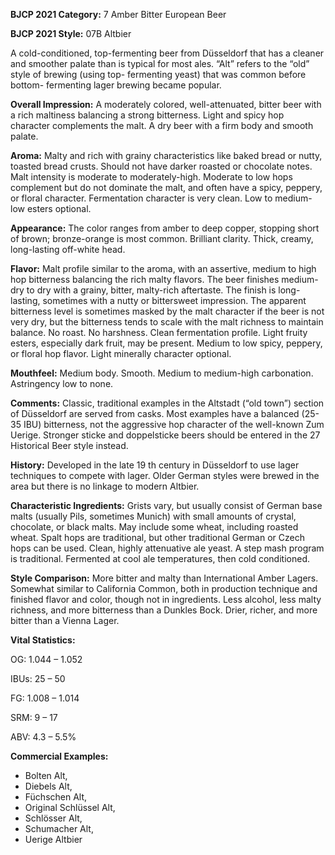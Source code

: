 <b>BJCP 2021 Category:</b> 7 Amber Bitter European Beer

<b>BJCP 2021 Style:</b> 07B Altbier

A cold-conditioned, top-fermenting beer from Düsseldorf that
has a cleaner and smoother palate than is typical for most
ales. “Alt” refers to the “old” style of brewing (using top-
fermenting yeast) that was common before bottom-
fermenting lager brewing became popular.

<b>Overall Impression:</b> A moderately colored, well-attenuated,
bitter beer with a rich maltiness balancing a strong bitterness.
Light and spicy hop character complements the malt. A dry
beer with a firm body and smooth palate.

<b>Aroma:</b> Malty and rich with grainy characteristics like baked
bread or nutty, toasted bread crusts. Should not have darker
roasted or chocolate notes. Malt intensity is moderate to
moderately-high. Moderate to low hops complement but do not
dominate the malt, and often have a spicy, peppery, or floral
character. Fermentation character is very clean. Low to
medium-low esters optional.

<b>Appearance:</b> The color ranges from amber to deep copper,
stopping short of brown; bronze-orange is most common.
Brilliant clarity. Thick, creamy, long-lasting off-white head.

<b>Flavor:</b> Malt profile similar to the aroma, with an assertive,
medium to high hop bitterness balancing the rich malty flavors.
The beer finishes medium-dry to dry with a grainy, bitter,
malty-rich aftertaste. The finish is long-lasting, sometimes with
a nutty or bittersweet impression. The apparent bitterness level
is sometimes masked by the malt character if the beer is not
very dry, but the bitterness tends to scale with the malt
richness to maintain balance. No roast. No harshness. Clean
fermentation profile. Light fruity esters, especially dark fruit,
may be present. Medium to low spicy, peppery, or floral hop
flavor. Light minerally character optional.

<b>Mouthfeel:</b> Medium body. Smooth. Medium to medium-high
carbonation. Astringency low to none.

<b>Comments:</b> Classic, traditional examples in the Altstadt (“old
town”) section of Düsseldorf are served from casks. Most
examples have a balanced (25-35 IBU) bitterness, not the
aggressive hop character of the well-known Zum Uerige.
Stronger sticke and doppelsticke beers should be entered in the
27 Historical Beer style instead.

<b>History:</b> Developed in the late 19 th century in Düsseldorf to
use lager techniques to compete with lager. Older German
styles were brewed in the area but there is no linkage to
modern Altbier.

<b>Characteristic Ingredients:</b> Grists vary, but usually consist
of German base malts (usually Pils, sometimes Munich) with
small amounts of crystal, chocolate, or black malts. May
include some wheat, including roasted wheat. Spalt hops are
traditional, but other traditional German or Czech hops can be
used. Clean, highly attenuative ale yeast. A step mash program
is traditional. Fermented at cool ale temperatures, then cold
conditioned.

<b>Style Comparison:</b> More bitter and malty than International
Amber Lagers. Somewhat similar to California Common, both
in production technique and finished flavor and color, though
not in ingredients. Less alcohol, less malty richness, and more
bitterness than a Dunkles Bock. Drier, richer, and more bitter
than a Vienna Lager.

<b>Vital Statistics:</b>

OG: 1.044 – 1.052

IBUs: 25 – 50

FG: 1.008 – 1.014

SRM: 9 – 17

ABV: 4.3 – 5.5%

<b>Commercial Examples:</b>
- Bolten Alt,
- Diebels Alt,
- Füchschen Alt,
- Original Schlüssel Alt,
- Schlösser Alt,
- Schumacher Alt,
- Uerige Altbier
